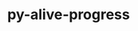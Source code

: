 ---
title: "py-alive-progress"
layout: cache
categories: [package, develop]
meta: {"compilers": ["none"], "num_specs": 13, "num_specs_by_stack": {"e4s": 10, "e4s-oneapi": 3, "root": 13}, "oss": ["ubuntu22.04"], "platforms": ["linux"], "stacks": ["e4s", "e4s-oneapi", "root"], "targets": ["x86_64_v3"], "versions": ["3.2.0"]}
spec_details: [{"compiler": "none", "hash": "2gwxdwf4zilo6phdolaaivko6t5wupm5", "os": "ubuntu22.04", "platform": "linux", "size": "-", "stacks": ["e4s", "root"], "target": "x86_64_v3", "variants": ["build_system=python_pip"], "versions": ["3.2.0"]}, {"compiler": "none", "hash": "4wyzu3zomo6zqktkar5hhsgxw2442va5", "os": "ubuntu22.04", "platform": "linux", "size": "-", "stacks": ["e4s-oneapi", "root"], "target": "x86_64_v3", "variants": ["build_system=python_pip"], "versions": ["3.2.0"]}, {"compiler": "none", "hash": "67xy534lyvduhblyw4dnkarep22lj6oh", "os": "ubuntu22.04", "platform": "linux", "size": "-", "stacks": ["e4s", "root"], "target": "x86_64_v3", "variants": ["build_system=python_pip"], "versions": ["3.2.0"]}, {"compiler": "none", "hash": "6drumhqb7jxrvve4wkjfz6tdudqddebt", "os": "ubuntu22.04", "platform": "linux", "size": "-", "stacks": ["e4s", "root"], "target": "x86_64_v3", "variants": ["build_system=python_pip"], "versions": ["3.2.0"]}, {"compiler": "none", "hash": "ceid3l642vhrskowopumnh6mzmnr4cxf", "os": "ubuntu22.04", "platform": "linux", "size": "-", "stacks": ["e4s", "root"], "target": "x86_64_v3", "variants": ["build_system=python_pip"], "versions": ["3.2.0"]}, {"compiler": "none", "hash": "ibck5tqslrwzwbjpedbpsysb2coyx6gw", "os": "ubuntu22.04", "platform": "linux", "size": "-", "stacks": ["e4s", "root"], "target": "x86_64_v3", "variants": ["build_system=python_pip"], "versions": ["3.2.0"]}, {"compiler": "none", "hash": "jmicikjaq2d3565pnemcfmz6ld7tt56x", "os": "ubuntu22.04", "platform": "linux", "size": "-", "stacks": ["e4s-oneapi", "root"], "target": "x86_64_v3", "variants": ["build_system=python_pip"], "versions": ["3.2.0"]}, {"compiler": "none", "hash": "pbls3t6if6n4ivfecajape2cd6ifkfpk", "os": "ubuntu22.04", "platform": "linux", "size": "-", "stacks": ["e4s", "root"], "target": "x86_64_v3", "variants": ["build_system=python_pip"], "versions": ["3.2.0"]}, {"compiler": "none", "hash": "qm4pybflgp36k3maom46eqvxyrbrqygv", "os": "ubuntu22.04", "platform": "linux", "size": "-", "stacks": ["e4s", "root"], "target": "x86_64_v3", "variants": ["build_system=python_pip"], "versions": ["3.2.0"]}, {"compiler": "none", "hash": "rvip65qmmnpisgl2r5xa34ndac5yrpdc", "os": "ubuntu22.04", "platform": "linux", "size": "-", "stacks": ["e4s", "root"], "target": "x86_64_v3", "variants": ["build_system=python_pip"], "versions": ["3.2.0"]}, {"compiler": "none", "hash": "tczehub6xqqs4zj2nbr5tprx4kvkxasw", "os": "ubuntu22.04", "platform": "linux", "size": "-", "stacks": ["e4s", "root"], "target": "x86_64_v3", "variants": ["build_system=python_pip"], "versions": ["3.2.0"]}, {"compiler": "none", "hash": "u3c56tm2ix7wauppxt6oe54c4p7di6me", "os": "ubuntu22.04", "platform": "linux", "size": "-", "stacks": ["e4s-oneapi", "root"], "target": "x86_64_v3", "variants": ["build_system=python_pip"], "versions": ["3.2.0"]}, {"compiler": "none", "hash": "zgwcqpce24epdrgsfhpaoydvbaapivlt", "os": "ubuntu22.04", "platform": "linux", "size": "-", "stacks": ["e4s", "root"], "target": "x86_64_v3", "variants": ["build_system=python_pip"], "versions": ["3.2.0"]}]
---